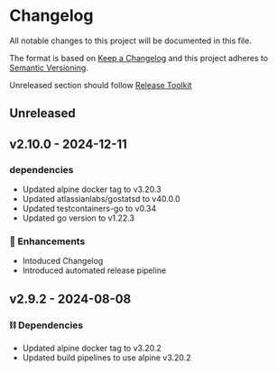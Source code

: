 # Changelog

All notable changes to this project will be documented in this file.

The format is based on [Keep a Changelog](http://keepachangelog.com/)
and this project adheres to [Semantic Versioning](http://semver.org/).

Unreleased section should follow [Release Toolkit](https://github.com/newrelic/release-toolkit#render-markdown-and-update-markdown)

## Unreleased

## v2.10.0 - 2024-12-11

### dependencies
- Updated alpine docker tag to v3.20.3
- Updated atlassianlabs/gostatsd to v40.0.0
- Updated testcontainers-go to v0.34
- Updated go version to v1.22.3

### 🚀 Enhancements
- Intoduced Changelog
- Introduced automated release pipeline

## v2.9.2 - 2024-08-08

### ⛓️ Dependencies
- Updated alpine docker tag to v3.20.2
- Updated build pipelines to use alpine v3.20.2
